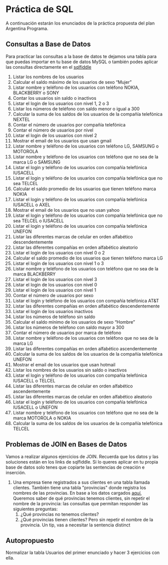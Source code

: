 # Práctica de SQL

A continuación estarán los enunciados de la práctica propuesta del plan Argentina Programa.

## Consultas a Base de Datos

Para practicar las consultas a la base de datos te dejamos una tabla para que puedas importar en tu base de datos MySQL o también podes aplicar las consultas directamente en el [sqlfiddle](http://sqlfiddle.com/#!9/3357a7)

1. Listar los nombres de los usuarios
2. Calcular el saldo máximo de los usuarios de sexo “Mujer”
3. Listar nombre y teléfono de los usuarios con teléfono NOKIA, BLACKBERRY o SONY
4. Contar los usuarios sin saldo o inactivos
5. Listar el login de los usuarios con nivel 1, 2 o 3
6. Listar los números de teléfono con saldo menor o igual a 300
7. Calcular la suma de los saldos de los usuarios de la compañía telefónica NEXTEL
8. Contar el número de usuarios por compañía telefónica
9. Contar el número de usuarios por nivel
10. Listar el login de los usuarios con nivel 2
11. Mostrar el email de los usuarios que usan gmail
12. Listar nombre y teléfono de los usuarios con teléfono LG, SAMSUNG o MOTOROLA
13. Listar nombre y teléfono de los usuarios con teléfono que no sea de la marca LG o SAMSUNG
14. Listar el login y teléfono de los usuarios con compañía telefónica IUSACELL
15. Listar el login y teléfono de los usuarios con compañía telefónica que no sea TELCEL
16. Calcular el saldo promedio de los usuarios que tienen teléfono marca NOKIA
17. Listar el login y teléfono de los usuarios con compañía telefónica IUSACELL o AXEL
18. Mostrar el email de los usuarios que no usan yahoo
19. Listar el login y teléfono de los usuarios con compañía telefónica que no sea TELCEL o IUSACELL
20. Listar el login y teléfono de los usuarios con compañía telefónica UNEFON
21. Listar las diferentes marcas de celular en orden alfabético descendentemente
22. Listar las diferentes compañías en orden alfabético aleatorio
23. Listar el login de los usuarios con nivel 0 o 2
24. Calcular el saldo promedio de los usuarios que tienen teléfono marca LG
25. Listar el login de los usuarios con nivel 1 o 3
26. Listar nombre y teléfono de los usuarios con teléfono que no sea de la marca BLACKBERRY
27. Listar el login de los usuarios con nivel 3
28. Listar el login de los usuarios con nivel 0
29. Listar el login de los usuarios con nivel 1
30. Contar el número de usuarios por sexo
31. Listar el login y teléfono de los usuarios con compañía telefónica AT&T
32. Listar las diferentes compañías en orden alfabético descendentemente
33. Listar el login de los usuarios inactivos
34. Listar los números de teléfono sin saldo
35. Calcular el saldo mínimo de los usuarios de sexo “Hombre”
36. Listar los números de teléfono con saldo mayor a 300
37. Contar el número de usuarios por marca de teléfono
38. Listar nombre y teléfono de los usuarios con teléfono que no sea de la marca LG
39. Listar las diferentes compañías en orden alfabético ascendentemente
40. Calcular la suma de los saldos de los usuarios de la compañía telefónica UNEFON
41. Mostrar el email de los usuarios que usan hotmail
42. Listar los nombres de los usuarios sin saldo o inactivos
43. Listar el login y teléfono de los usuarios con compañía telefónica IUSACELL o TELCEL
44. Listar las diferentes marcas de celular en orden alfabético ascendentemente
45. Listar las diferentes marcas de celular en orden alfabético aleatorio
46. Listar el login y teléfono de los usuarios con compañía telefónica IUSACELL o UNEFON
47. Listar nombre y teléfono de los usuarios con teléfono que no sea de la marca MOTOROLA o NOKIA
48. Calcular la suma de los saldos de los usuarios de la compañía telefónica TELCEL

## Problemas de JOIN en Bases de Datos

Vamos a realizar algunos ejercicios de JOIN. Recuerda que los datos y las soluciones están en los links de sqlfiddle. Si lo queres aplicar en tu propia base de datos solo tenes que copiarte las sentencias de creación e inserción.

1.  Una empresa tiene registrados a sus clientes en una tabla llamada clientes. También tiene una tabla "provincias" donde registra los nombres de las provincias. En base a los datos cargados [aquí](http://sqlfiddle.com/#!9/e29afd), Queremos saber de qué provincias tenemos clientes, sin repetir el nombre de la provincia: las consultas que permitan responder las siguientes preguntas:
    1. ¿Qué provincias no tenemos clientes?
    2. ¿Qué provincias tienen clientes? Pero sin repetir el nombre de la provincia. Un tip, vas a necesitar la sentencia distinct

## Autopropuesto

Normalizar la tabla Usuarios del primer enunciado y hacer 3 ejercicios con ella.
